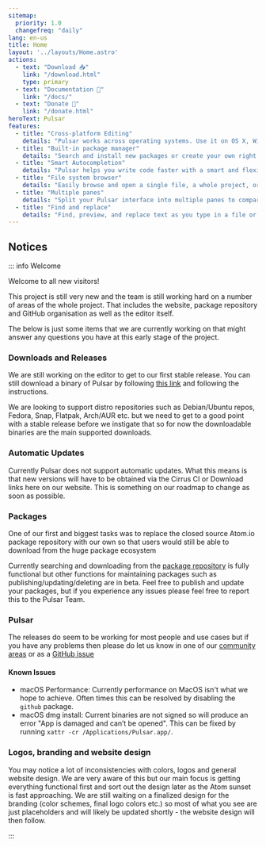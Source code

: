```yaml
---
sitemap:
  priority: 1.0
  changefreq: "daily"
lang: en-us
title: Home
layout: '../layouts/Home.astro'
actions:
  - text: "Download 📥"
    link: "/download.html"
    type: primary
  - text: "Documentation 📖"
    link: "/docs/"
  - text: "Donate 🎁"
    link: "/donate.html"
heroText: Pulsar
features:
  - title: "Cross-platform Editing"
    details: "Pulsar works across operating systems. Use it on OS X, Windows, or Linux."
  - title: "Built-in package manager"
    details: "Search and install new packages or create your own right from Pulsar."
  - title: "Smart Autocompletion"
    details: "Pulsar helps you write code faster with a smart and flexible autocomplete."
  - title: "File system browser"
    details: "Easily browse and open a single file, a whole project, or multiple projects in one window."
  - title: "Multiple panes"
    details: "Split your Pulsar interface into multiple panes to compare and edit code across files."
  - title: "Find and replace"
    details: "Find, preview, and replace text as you type in a file or across all your projects."
---
```


## Notices

::: info Welcome

Welcome to all new visitors!

This project is still very new and the team is still working hard on a number
of areas of the whole project. That includes the website, package repository and
GitHub organisation as well as the editor itself.

The below is just some items that we are currently working on that might answer
any questions you have at this early stage of the project.

### Downloads and Releases

We are still working on the editor to get to our first stable release.
You can still download a binary of Pulsar by following [this link](https://pulsar-edit.dev/download.html#cirrus-ci-binaries)
and following the instructions.

We are looking to support distro repositories such as Debian/Ubuntu repos,
Fedora, Snap, Flatpak, Arch/AUR etc. but we need to get to a good point with
a stable release before we instigate that so for now the downloadable binaries
are the main supported downloads.

### Automatic Updates

Currently Pulsar does not support automatic updates. What this means is that new
versions will have to be obtained via the Cirrus CI or Download links here on
our website. This is something on our roadmap to change as soon as possible.

### Packages

One of our first and biggest tasks was to replace the closed source Atom.io
package repository with our own so that users would still be able to download
from the huge package ecosystem

Currently searching and downloading from the [package repository](https://web.pulsar-edit.dev/)
is fully functional but other functions for maintaining packages such as
publishing/updating/deleting are in beta. Feel free to publish and update your packages, but if you experience any issues please feel free to report this to the Pulsar Team.

### Pulsar

The releases do seem to be working for most people and use cases but if you
have any problems then please do let us know in one of our [community areas](https://pulsar-edit.dev/community.html)
or as a [GitHub issue](https://github.com/pulsar-edit/pulsar/issues/new?assignees=&labels=bug%2Ctriage&template=bug-report.yml)

#### Known Issues

- macOS Performance: Currently performance on MacOS isn't what we hope to
  achieve. Often times this can be resolved by disabling the `github` package.
- macOS dmg install: Current binaries are not signed so will produce an error
  "App is damaged and can’t be opened". This can be fixed by running
  `xattr -cr /Applications/Pulsar.app/`.

### Logos, branding and website design

You may notice a lot of inconsistencies with colors, logos and general website
design. We are very aware of this but our main focus is getting everything
functional first and sort out the design later as the Atom sunset is fast
approaching.
We are still waiting on a finalized design for the branding (color schemes,
final logo colors etc.) so most of what you see are just placeholders and will
likely be updated shortly - the website design will then follow.

:::
